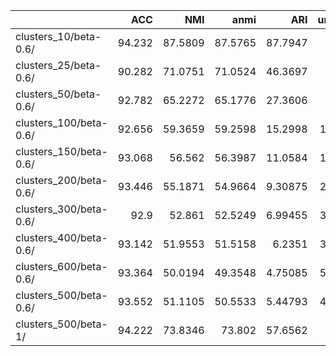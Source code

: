 |                        |    ACC |     NMI |    anmi |      ARI |   uniq |   beta |          KL |
|:-----------------------|-------:|--------:|--------:|---------:|-------:|-------:|------------:|
| clusters_10/beta-0.6/  | 94.232 | 87.5809 | 87.5765 | 87.7947  |     10 |    0.6 | 0.000997576 |
| clusters_25/beta-0.6/  | 90.282 | 71.0751 | 71.0524 | 46.3697  |     25 |    0.6 | 0.0107428   |
| clusters_50/beta-0.6/  | 92.782 | 65.2272 | 65.1776 | 27.3606  |     50 |    0.6 | 0.0133986   |
| clusters_100/beta-0.6/ | 92.656 | 59.3659 | 59.2598 | 15.2998  |    100 |    0.6 | 0.0434528   |
| clusters_150/beta-0.6/ | 93.068 | 56.562  | 56.3987 | 11.0584  |    150 |    0.6 | 0.122512    |
| clusters_200/beta-0.6/ | 93.446 | 55.1871 | 54.9664 |  9.30875 |    200 |    0.6 | 0.255528    |
| clusters_300/beta-0.6/ | 92.9   | 52.861  | 52.5249 |  6.99455 |    300 |    0.6 | 0.453864    |
| clusters_400/beta-0.6/ | 93.142 | 51.9553 | 51.5158 |  6.2351  |    391 |    0.6 | 0.592404    |
| clusters_600/beta-0.6/ | 93.364 | 50.0194 | 49.3548 |  4.75085 |    580 |    0.6 | 0.656837    |
| clusters_500/beta-0.6/ | 93.552 | 51.1105 | 50.5533 |  5.44793 |    491 |    0.6 | 0.667933    |
| clusters_500/beta-1/   | 94.222 | 73.8346 | 73.802  | 57.6562  |     39 |    1   | 0.733796    |